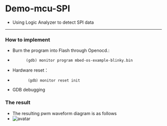 # Demo-mcu-SPI

- Using Logic Analyzer to detect SPI data

***

### How to implement
- Burn the program into Flash through Openocd.:
-			(gdb) monitor program mbed-os-example-blinky.bin
- Hardware reset：
-			（gdb）monitor reset init
- GDB debugging

### The result
- The resulting pwm waveform diagram is as follows
- ![avatar](/I:/gitwenjian/readmepicture/2.png)